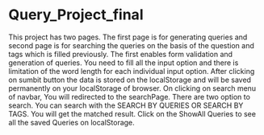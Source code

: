 # Query_Project_final
This project has two pages.
The first page is for generating queries and second page is for searching the queries on the basis of the question and tags which is filled previously.
The first enables form validation and generation of queries. You need to fill all the input option and there is limitation of the word length for each individual input option.
After clicking on sumbit button the data is stored on the localStorage and will be saved permanently on your localStorage of browser.
On clicking on search menu of navbar, You will redirected to the searchPage. 
There are two option to search. You can search with the SEARCH BY QUERIES OR SEARCH BY TAGS.
You will get the matched result. 
Click on the ShowAll Queries to see all the saved Queries on localStorage.

